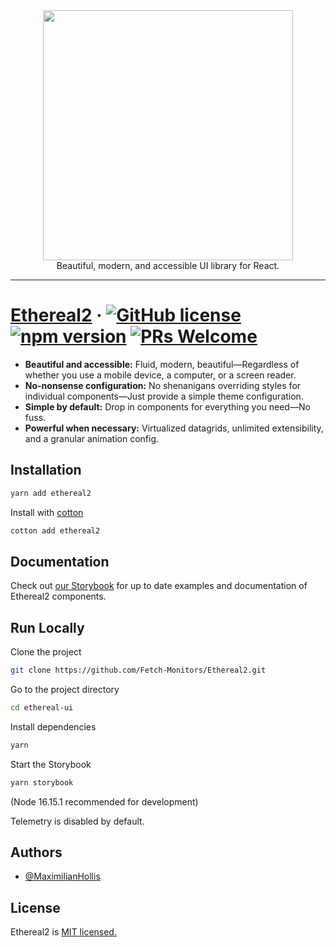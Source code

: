 <div align="center">
	<img width="400" src="https://cdn.discordapp.com/attachments/882744552610480149/1008592696396480533/Ethereal2.svg">
</div>

<div align="center">
	Beautiful, modern, and accessible UI library for React.
</div>

---

# [Ethereal2](https://github.com/Fetch-Monitors/Ethereal2.git) &middot; [![GitHub license](https://img.shields.io/badge/license-MIT-blue.svg)](https://github.com/Fetch-Monitors/Ethereal2.git) [![npm version](https://img.shields.io/npm/v/ethereal2.svg?style=flat)](https://www.npmjs.com/package/ethereal2) [![PRs Welcome](https://img.shields.io/badge/PRs-welcome-brightgreen.svg)]()



* **Beautiful and accessible:** Fluid, modern, beautiful—Regardless of whether you use a mobile device, a computer, or a screen reader.
* **No-nonsense configuration:** No shenanigans overriding styles for individual components—Just provide a simple theme configuration. 
* **Simple by default:** Drop in components for everything you need—No fuss.
* **Powerful when necessary:** Virtualized datagrids, unlimited extensibility, and a granular animation config.


## Installation

```bash
yarn add ethereal2
```

Install with [cotton](https://cotton.js.org/)

```bash
cotton add ethereal2
```


## Documentation

Check out 
[our Storybook](https://github.com/Fetch-Monitors/Ethereal2) for up to date examples and documentation of Ethereal2 components.


## Run Locally

Clone the project

```bash
git clone https://github.com/Fetch-Monitors/Ethereal2.git
```

Go to the project directory

```bash
cd ethereal-ui
```

Install dependencies

```bash
yarn
```

Start the Storybook

```bash
yarn storybook
```
(Node 16.15.1 recommended for development)

Telemetry is disabled by default.


## Authors

- [@MaximilianHollis](https://github.com/MaximilianHollis)


## License

Ethereal2 is [MIT licensed.](https://choosealicense.com/licenses/mit/)
